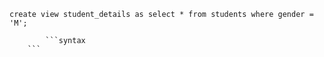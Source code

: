 ```syntax
create view student_details as select * from students where gender = 'M';
```
            ```syntax
        ```
